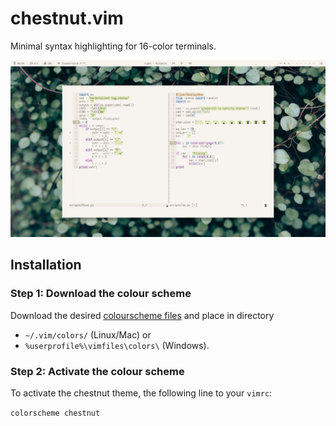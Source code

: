 # chestnut.vim
Minimal syntax highlighting for 16-color terminals.

![screenie](images/split.png)

## Installation

### Step 1: Download the colour scheme

Download the desired [colourscheme files](https://github.com/nerdypepper/chestnut.vim/tree/master/colors) and place in directory 
- `~/.vim/colors/` (Linux/Mac) or 
- `%userprofile%\vimfiles\colors\` (Windows).

### Step 2: Activate the colour scheme

To activate the chestnut theme, the following line to your `vimrc`:

`colorscheme chestnut`
